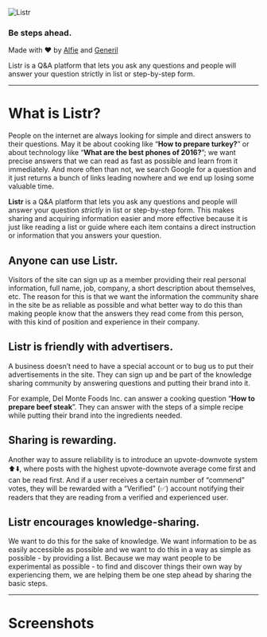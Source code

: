 ![Listr](http://i.imgur.com/E1xGL3b.png)
### Be steps ahead.
Made with :heart: by [Alfie](http://github.com/alfisalvacion) and [Generil](http://github.com/generil)

Listr is a Q&A platform that lets you ask any questions and people will answer your question strictly in list or step-by-step form.

-----

# What is Listr?

People on the internet are always looking for simple and direct answers to their questions. May it be about cooking like “**How to prepare turkey?**” or about technology like “**What are the best phones of 2016?**”; we want precise answers that we can read as fast as possible and learn from it immediately. And more often than not, we search Google for a question and it just returns a bunch of links leading nowhere and we end up losing some valuable time.

**Listr** is a Q&A platform that lets you ask any questions and people will answer your question *strictly* in list or step-by-step form. This makes sharing and acquiring information easier and more effective because it is just like reading a list or guide where each item contains a direct instruction or information that you answers your question.

## Anyone can use Listr.

Visitors of the site can sign up as a member providing their real personal information, full name, job, company, a short description about themselves, etc. The reason for this is that we want the information the community share in the site be as reliable as possible and what better way to do this than making people know that the answers they read come from this person, with this kind of position and experience in their company.

## Listr is friendly with advertisers.

A business doesn’t need to have a special account or to bug us to put their advertisements in the site. They can sign up and be part of the knowledge sharing community by answering questions and putting their brand into it.

For example, Del Monte Foods Inc. can answer a cooking question “**How to prepare beef steak**”. They can answer with the steps of a simple recipe while putting their brand into the ingredients needed.

## Sharing is rewarding.

Another way to assure reliability is to introduce an upvote-downvote system :arrow_up::arrow_down:, where posts with the highest upvote-downvote average come first and can be read first. And if a user receives a certain number of “commend” votes, they will be rewarded with a “Verified” (:white_check_mark:) account notifying their readers that they are reading from a verified and experienced user.

## Listr encourages knowledge-sharing.

We want to do this for the sake of knowledge. We want information to be as easily accessible as possible and we want to do this in a way as simple as possible - by providing a list. Because we may want people to be experimental as possible - to find and discover things their own way by experiencing them, we are helping them be one step ahead by sharing the basic steps.

----

# Screenshots
